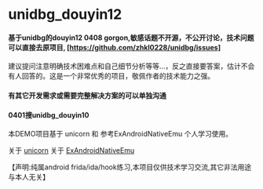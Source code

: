 # unidbg_douyin12

#### 基于unidbg的douyin12 0408 gorgon,敏感话题不开源，不公开讨论，技术问题可以直接去原项目, [https://github.com/zhkl0228/unidbg/issues] 

建议提问注意明确技术困难点和自己细节分析等等...，反之直接要答案，估计不会有人回答的。这是一个非常优秀的项目，敬佩作者的技术能力之强。


#### 有其它开发需求或需要完整解决方案的可以单独沟通

#### 0401搜unidbg_douyin10


本DEMO项目基于 unicorn 和 参考ExAndroidNativeEmu 个人学习使用。

关于 [unicorn](https://github.com/zhkl0228/unicorn) 
关于 [ExAndroidNativeEmu](https://github.com/maiyao1988/ExAndroidNativeEmu)

【声明:纯属android frida/ida/hook练习,本项目仅供技术学习交流,其它非法用途与本人无关】
